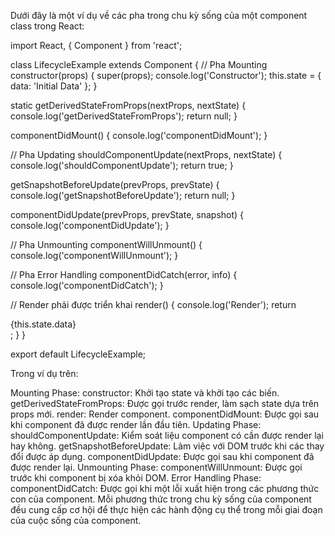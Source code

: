Dưới đây là một ví dụ về các pha trong chu kỳ sống của một component class trong React:

import React, { Component } from 'react';

class LifecycleExample extends Component {
  // Pha Mounting
  constructor(props) {
    super(props);
    console.log('Constructor');
    this.state = { data: 'Initial Data' };
  }

  static getDerivedStateFromProps(nextProps, nextState) {
    console.log('getDerivedStateFromProps');
    return null;
  }

  componentDidMount() {
    console.log('componentDidMount');
  }

  // Pha Updating
  shouldComponentUpdate(nextProps, nextState) {
    console.log('shouldComponentUpdate');
    return true;
  }

  getSnapshotBeforeUpdate(prevProps, prevState) {
    console.log('getSnapshotBeforeUpdate');
    return null;
  }

  componentDidUpdate(prevProps, prevState, snapshot) {
    console.log('componentDidUpdate');
  }

  // Pha Unmounting
  componentWillUnmount() {
    console.log('componentWillUnmount');
  }

  // Pha Error Handling
  componentDidCatch(error, info) {
    console.log('componentDidCatch');
  }

  // Render phải được triển khai
  render() {
    console.log('Render');
    return <div>{this.state.data}</div>;
  }
}

export default LifecycleExample;

Trong ví dụ trên:

Mounting Phase:
constructor: Khởi tạo state và khởi tạo các biến.
getDerivedStateFromProps: Được gọi trước render, làm sạch state dựa trên props mới.
render: Render component.
componentDidMount: Được gọi sau khi component đã được render lần đầu tiên.
Updating Phase:
shouldComponentUpdate: Kiểm soát liệu component có cần được render lại hay không.
getSnapshotBeforeUpdate: Làm việc với DOM trước khi các thay đổi được áp dụng.
componentDidUpdate: Được gọi sau khi component đã được render lại.
Unmounting Phase:
componentWillUnmount: Được gọi trước khi component bị xóa khỏi DOM.
Error Handling Phase:
componentDidCatch: Được gọi khi một lỗi xuất hiện trong các phương thức con của component.
Mỗi phương thức trong chu kỳ sống của component đều cung cấp cơ hội để thực hiện các hành động cụ thể trong mỗi giai đoạn của cuộc sống của component.